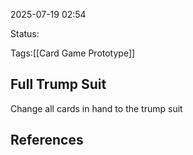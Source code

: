 2025-07-19 02:54

Status:

Tags:[[Card Game Prototype]]

## Full Trump Suit
Change all cards in hand to the trump suit


## References
